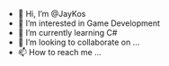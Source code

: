 - 👋 Hi, I’m @JayKos
- 👀 I’m interested in Game Development
- 🌱 I’m currently learning C#
- 💞️ I’m looking to collaborate on ...
- 📫 How to reach me ...

<!---
JayKos/JayKos is a ✨ special ✨ repository because its `README.md` (this file) appears on your GitHub profile.
You can click the Preview link to take a look at your changes.
--->
